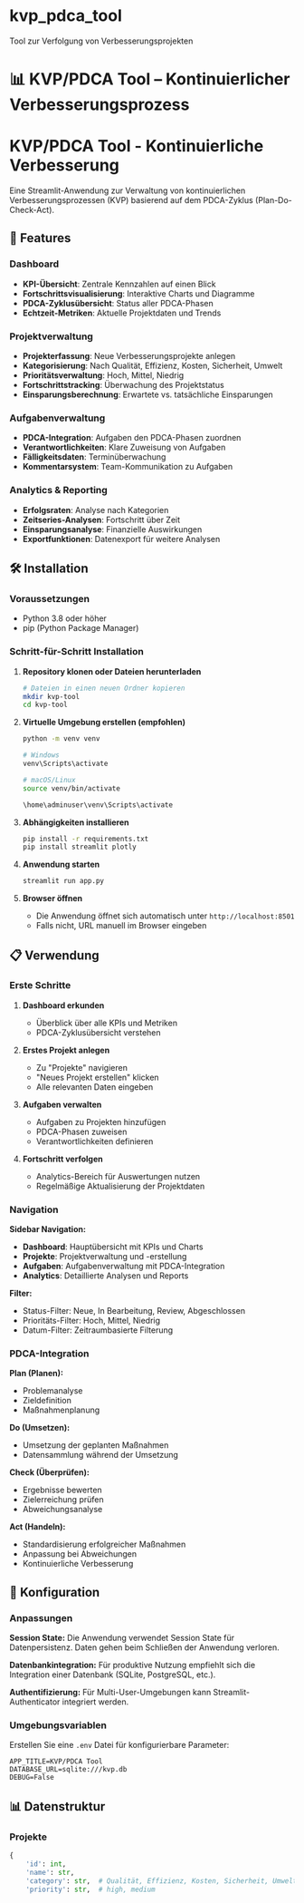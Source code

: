 # kvp_pdca_tool
Tool zur Verfolgung von Verbesserungsprojekten
# 📊 KVP/PDCA Tool – Kontinuierlicher Verbesserungsprozess

# KVP/PDCA Tool - Kontinuierliche Verbesserung

Eine Streamlit-Anwendung zur Verwaltung von kontinuierlichen Verbesserungsprozessen (KVP) basierend auf dem PDCA-Zyklus (Plan-Do-Check-Act).

## 🚀 Features

### Dashboard
- **KPI-Übersicht**: Zentrale Kennzahlen auf einen Blick
- **Fortschrittsvisualisierung**: Interaktive Charts und Diagramme
- **PDCA-Zyklusübersicht**: Status aller PDCA-Phasen
- **Echtzeit-Metriken**: Aktuelle Projektdaten und Trends

### Projektverwaltung
- **Projekterfassung**: Neue Verbesserungsprojekte anlegen
- **Kategorisierung**: Nach Qualität, Effizienz, Kosten, Sicherheit, Umwelt
- **Prioritätsverwaltung**: Hoch, Mittel, Niedrig
- **Fortschrittstracking**: Überwachung des Projektstatus
- **Einsparungsberechnung**: Erwartete vs. tatsächliche Einsparungen

### Aufgabenverwaltung
- **PDCA-Integration**: Aufgaben den PDCA-Phasen zuordnen
- **Verantwortlichkeiten**: Klare Zuweisung von Aufgaben
- **Fälligkeitsdaten**: Terminüberwachung
- **Kommentarsystem**: Team-Kommunikation zu Aufgaben

### Analytics & Reporting
- **Erfolgsraten**: Analyse nach Kategorien
- **Zeitseries-Analysen**: Fortschritt über Zeit
- **Einsparungsanalyse**: Finanzielle Auswirkungen
- **Exportfunktionen**: Datenexport für weitere Analysen

## 🛠️ Installation

### Voraussetzungen
- Python 3.8 oder höher
- pip (Python Package Manager)

### Schritt-für-Schritt Installation

1. **Repository klonen oder Dateien herunterladen**
   ```bash
   # Dateien in einen neuen Ordner kopieren
   mkdir kvp-tool
   cd kvp-tool
   ```

2. **Virtuelle Umgebung erstellen (empfohlen)**
   ```bash
   python -m venv venv
   
   # Windows
   venv\Scripts\activate
   
   # macOS/Linux
   source venv/bin/activate
   
   \home\adminuser\venv\Scripts\activate

   ```

3. **Abhängigkeiten installieren**
   ```bash
   pip install -r requirements.txt
   pip install streamlit plotly
   ```

4. **Anwendung starten**
   ```bash
   streamlit run app.py
   ```

5. **Browser öffnen**
   - Die Anwendung öffnet sich automatisch unter `http://localhost:8501`
   - Falls nicht, URL manuell im Browser eingeben

## 📋 Verwendung

### Erste Schritte

1. **Dashboard erkunden**
   - Überblick über alle KPIs und Metriken
   - PDCA-Zyklusübersicht verstehen

2. **Erstes Projekt anlegen**
   - Zu "Projekte" navigieren
   - "Neues Projekt erstellen" klicken
   - Alle relevanten Daten eingeben

3. **Aufgaben verwalten**
   - Aufgaben zu Projekten hinzufügen
   - PDCA-Phasen zuweisen
   - Verantwortlichkeiten definieren

4. **Fortschritt verfolgen**
   - Analytics-Bereich für Auswertungen nutzen
   - Regelmäßige Aktualisierung der Projektdaten

### Navigation

**Sidebar Navigation:**
- **Dashboard**: Hauptübersicht mit KPIs und Charts
- **Projekte**: Projektverwaltung und -erstellung
- **Aufgaben**: Aufgabenverwaltung mit PDCA-Integration
- **Analytics**: Detaillierte Analysen und Reports

**Filter:**
- Status-Filter: Neue, In Bearbeitung, Review, Abgeschlossen
- Prioritäts-Filter: Hoch, Mittel, Niedrig
- Datum-Filter: Zeitraumbasierte Filterung

### PDCA-Integration

**Plan (Planen):**
- Problemanalyse
- Zieldefinition
- Maßnahmenplanung

**Do (Umsetzen):**
- Umsetzung der geplanten Maßnahmen
- Datensammlung während der Umsetzung

**Check (Überprüfen):**
- Ergebnisse bewerten
- Zielerreichung prüfen
- Abweichungsanalyse

**Act (Handeln):**
- Standardisierung erfolgreicher Maßnahmen
- Anpassung bei Abweichungen
- Kontinuierliche Verbesserung

## 🔧 Konfiguration

### Anpassungen

**Session State:**
Die Anwendung verwendet Session State für Datenpersistenz. Daten gehen beim Schließen der Anwendung verloren.

**Datenbankintegration:**
Für produktive Nutzung empfiehlt sich die Integration einer Datenbank (SQLite, PostgreSQL, etc.).

**Authentifizierung:**
Für Multi-User-Umgebungen kann Streamlit-Authenticator integriert werden.

### Umgebungsvariablen

Erstellen Sie eine `.env` Datei für konfigurierbare Parameter:
```
APP_TITLE=KVP/PDCA Tool
DATABASE_URL=sqlite:///kvp.db
DEBUG=False
```

## 📊 Datenstruktur

### Projekte
```python
{
    'id': int,
    'name': str,
    'category': str,  # Qualität, Effizienz, Kosten, Sicherheit, Umwelt
    'priority': str,  # high, medium
